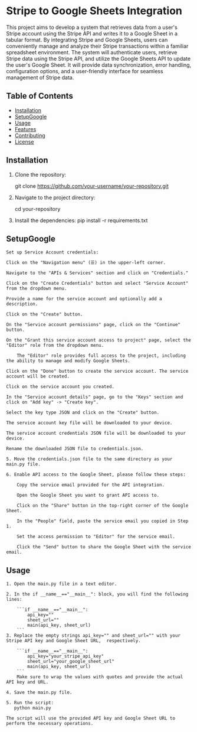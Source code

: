 # Stripe to Google Sheets Integration

This project aims to develop a system that retrieves data from a user's Stripe account using the Stripe API and writes it to a Google Sheet in a tabular format. By integrating Stripe and Google Sheets, users can conveniently manage and analyze their Stripe transactions within a familiar spreadsheet environment. The system will authenticate users, retrieve Stripe data using the Stripe API, and utilize the Google Sheets API to update the user's Google Sheet. It will provide data synchronization, error handling, configuration options, and a user-friendly interface for seamless management of Stripe data.

## Table of Contents

- [Installation](#installation)
- [SetupGoogle](#SetupGoogle)
- [Usage](#usage)
- [Features](#features)
- [Contributing](#contributing)
- [License](#license)

## Installation

1. Clone the repository:

   git clone https://github.com/your-username/your-repository.git

2. Navigate to the project directory:

   cd your-repository

3. Install the dependencies:
   pip install -r requirements.txt

## SetupGoogle

    Set up Service Account credentials:

    Click on the "Navigation menu" (☰) in the upper-left corner.

    Navigate to the "APIs & Services" section and click on "Credentials."

    Click on the "Create Credentials" button and select "Service Account" from the dropdown menu.

    Provide a name for the service account and optionally add a description.

    Click on the "Create" button.

    On the "Service account permissions" page, click on the "Continue" button.

    On the "Grant this service account access to project" page, select the "Editor" role from the dropdown menu.

        The "Editor" role provides full access to the project, including the ability to manage and modify Google Sheets.

    Click on the "Done" button to create the service account. The service account will be created.

    Click on the service account you created.

    In the "Service account details" page, go to the "Keys" section and click on "Add key" -> "Create key".

    Select the key type JSON and click on the "Create" button.

    The service account key file will be downloaded to your device.

    The service account credentials JSON file will be downloaded to your device.

    Rename the downloaded JSON file to credentials.json.

    5. Move the credentials.json file to the same directory as your main.py file.

    6. Enable API access to the Google Sheet, please follow these steps:

        Copy the service email provided for the API integration.

        Open the Google Sheet you want to grant API access to.

        Click on the "Share" button in the top-right corner of the Google Sheet.

        In the "People" field, paste the service email you copied in Step 1.

        Set the access permission to "Editor" for the service email.

        Click the "Send" button to share the Google Sheet with the service email.

## Usage

    1. Open the main.py file in a text editor.

    2. In the if __name__=="__main__": block, you will find the following lines:

        ```if __name__=="__main__":
            api_key=""
            sheet_url=""
            main(api_key, sheet_url)
        ```
    3. Replace the empty strings api_key="" and sheet_url="" with your Stripe API key and Google Sheet URL,  respectively.

        ```if __name__=="__main__":
            api_key="your_stripe_api_key"
            sheet_url="your_google_sheet_url"
            main(api_key, sheet_url)
        ```
        Make sure to wrap the values with quotes and provide the actual API key and URL.

    4. Save the main.py file.

    5. Run the script:
       python main.py

    The script will use the provided API key and Google Sheet URL to perform the necessary operations.

